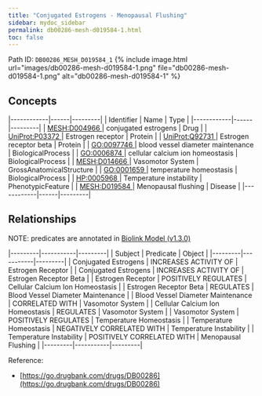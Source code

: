 ```yaml
---
title: "Conjugated Estrogens - Menopausal Flushing"
sidebar: mydoc_sidebar
permalink: db00286-mesh-d019584-1.html
toc: false 
---
```



Path ID: `DB00286_MESH_D019584_1`
{% include image.html url="images/db00286-mesh-d019584-1.png" file="db00286-mesh-d019584-1.png" alt="db00286-mesh-d019584-1" %}

## Concepts

|------------|------|---------|
| Identifier | Name | Type    |
|------------|------|---------|
| <a href="https://identifiers.org/MESH:D004966">MESH:D004966 </a> | conjugated estrogens | Drug |
| <a href="https://identifiers.org/UniProt:P03372">UniProt:P03372 </a> | Estrogen receptor | Protein |
| <a href="https://identifiers.org/UniProt:Q92731">UniProt:Q92731 </a> | Estrogen receptor beta | Protein |
| <a href="https://identifiers.org/GO:0097746">GO:0097746 </a> | blood vessel diameter maintenance | BiologicalProcess |
| <a href="https://identifiers.org/GO:0006874">GO:0006874 </a> | cellular calcium ion homeostasis | BiologicalProcess |
| <a href="https://identifiers.org/MESH:D014666">MESH:D014666 </a> | Vasomotor System | GrossAnatomicalStructure |
| <a href="https://identifiers.org/GO:0001659">GO:0001659 </a> | temperature homeostasis | BiologicalProcess |
| <a href="https://identifiers.org/HP:0005968">HP:0005968 </a> | Temperature instability | PhenotypicFeature |
| <a href="https://identifiers.org/MESH:D019584">MESH:D019584 </a> | Menopausal flushing | Disease |
|------------|------|---------|

## Relationships


NOTE: predicates are annotated in <a href="https://github.com/biolink/biolink-model/releases/tag/v1.3.0">Biolink Model (v1.3.0)</a>

|---------|-----------|---------|
| Subject | Predicate | Object  |
|---------|-----------|---------|
| Conjugated Estrogens | INCREASES ACTIVITY OF | Estrogen Receptor |
| Conjugated Estrogens | INCREASES ACTIVITY OF | Estrogen Receptor Beta |
| Estrogen Receptor | POSITIVELY REGULATES | Cellular Calcium Ion Homeostasis |
| Estrogen Receptor Beta | REGULATES | Blood Vessel Diameter Maintenance |
| Blood Vessel Diameter Maintenance | CORRELATED WITH | Vasomotor System |
| Cellular Calcium Ion Homeostasis | REGULATES | Vasomotor System |
| Vasomotor System | POSITIVELY REGULATES | Temperature Homeostasis |
| Temperature Homeostasis | NEGATIVELY CORRELATED WITH | Temperature Instability |
| Temperature Instability | POSITIVELY CORRELATED WITH | Menopausal Flushing |
|---------|-----------|---------|

Reference: 
  - [https://go.drugbank.com/drugs/DB00286](https://go.drugbank.com/drugs/DB00286)
